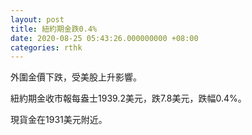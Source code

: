 ```yaml
---
layout: post
title: 紐約期金跌0.4%
date: 2020-08-25 05:43:26.000000000 +08:00
categories: rthk
---
```


外圍金價下跌，受美股上升影響。

紐約期金收市報每盎士1939.2美元，跌7.8美元，跌幅0.4%。

現貨金在1931美元附近。
